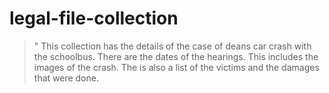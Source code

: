 # legal-file-collection 
>" This collection has the details of the case of deans car crash with the schoolbus. There are the dates of the hearings. This includes the images of the crash. The is also a list of the victims and the damages that were done.
